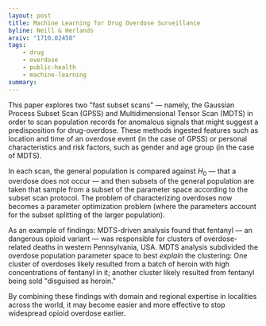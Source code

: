 ```yaml
---
layout: post
title: Machine Learning for Drug Overdose Surveillance
byline: Neill & Herlands
arxiv: "1710.02458"
tags:
    - drug
    - overdose
    - public-health
    - machine-learning
summary:
---
```


This paper explores two "fast subset scans" — namely, the Gaussian Process Subset Scan (GPSS) and Multidimensional Tensor Scan (MDTS) in order to scan population records for anomalous signals that might suggest a predisposition for drug-overdose. These methods ingested features such as location and time of an overdose event (in the case of GPSS) or personal characteristics and risk factors, such as gender and age group (in the case of MDTS).

In each scan, the general population is compared against $H_0$ — that a overdose does not occur — and then subsets of the general population are taken that sample from a subset of the parameter space according to the subset scan protocol. The problem of characterizing overdoses now becomes a parameter optimization problem (where the parameters account for the subset splitting of the larger population).

As an example of findings: MDTS-driven analysis found that fentanyl — an dangerous opioid variant — was responsible for clusters of overdose-related deaths in western Pennsylvania, USA. MDTS analysis subdivided the overdose population parameter space to best _explain_ the clustering: One cluster of overdoses likely resulted from a batch of heroin with high concentrations of fentanyl in it; another cluster likely resulted from fentanyl being sold "disguised as heroin."

By combining these findings with domain and regional expertise in localities across the world, it may become easier and more effective to stop widespread opioid overdose earlier.
